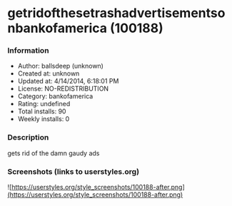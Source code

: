 # getridofthesetrashadvertisementsonbankofamerica (100188)

### Information
- Author: ballsdeep (unknown)
- Created at: unknown
- Updated at: 4/14/2014, 6:18:01 PM
- License: NO-REDISTRIBUTION
- Category: bankofamerica
- Rating: undefined
- Total installs: 90
- Weekly installs: 0


### Description
gets rid of the damn gaudy ads


### Screenshots (links to userstyles.org)
![https://userstyles.org/style_screenshots/100188-after.png](https://userstyles.org/style_screenshots/100188-after.png)


